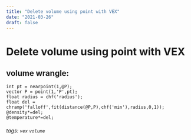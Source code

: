 ```yaml
---
title: "Delete volume using point with VEX"
date: "2021-03-26"
draft: false
---
```

# Delete volume using point with VEX 

volume wrangle:
---

```
int pt = nearpoint(1,@P);
vector P = point(1,'P',pt);
float radius = chf('radius');
float del = chramp('falloff',fit(distance(@P,P),chf('min'),radius,0,1));
@density*=del;
@temperature*=del;
```
###### tags: `vex` `volume`

